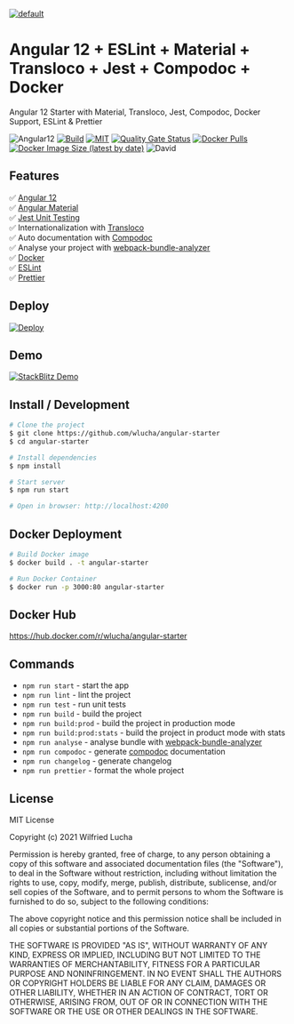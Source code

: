 [![default](https://user-images.githubusercontent.com/7531596/81993396-d5142b00-9645-11ea-995f-98342b7d5c8f.png)](https://github.com/wlucha/angular-starter)  
# Angular 12 + ESLint + Material + Transloco + Jest + Compodoc + Docker
Angular 12 Starter with Material, Transloco, Jest, Compodoc, Docker Support, ESLint & Prettier


![Angular12](https://img.shields.io/badge/Angular-12-brightgreen)
[![Build](https://api.travis-ci.org/wlucha/angular-starter.svg?branch=master)](https://travis-ci.org/github/wlucha/angular-starter)
[![MIT](https://img.shields.io/packagist/l/doctrine/orm.svg)]()
[![Quality Gate Status](https://sonarcloud.io/api/project_badges/measure?project=wlucha_angular-starter&metric=alert_status)](https://sonarcloud.io/dashboard?id=wlucha_angular-starter)
[![Docker Pulls](https://img.shields.io/docker/pulls/wlucha/angular-starter)](https://hub.docker.com/repository/docker/wlucha/angular-starter)
[![Docker Image Size (latest by date)](https://img.shields.io/docker/image-size/wlucha/angular-starter)](https://hub.docker.com/repository/docker/wlucha/angular-starter)
![David](https://img.shields.io/david/wlucha/angular-starter)

<!---
[![dependency Status](https://david-dm.org/wlucha/angular-starter.svg)](https://david-dm.org/wlucha/angular-starter#info=dependencies)
[![devDependency Status](https://david-dm.org/wlucha/angular-starter/dev-status.svg)](https://david-dm.org/wlucha/angular-starter#info=devDependencies)
-->
  
## Features    
✅ [Angular 12](https://angular.io/)     
✅ [Angular Material](https://material.angular.io/)    
✅ [Jest Unit Testing](https://jestjs.io/)  
✅ Internationalization with [Transloco](https://github.com/ngneat/transloco)  
✅ Auto documentation with [Compodoc](https://compodoc.app/)    
✅ Analyse your project with [webpack-bundle-analyzer](https://www.npmjs.com/package/webpack-bundle-analyzer)  
✅ [Docker](https://www.docker.com/)  
✅ [ESLint](https://eslint.org/)  
✅ [Prettier](https://prettier.io/)

## Deploy
[![Deploy](https://www.herokucdn.com/deploy/button.png)](https://heroku.com/deploy)

## Demo
[![StackBlitz Demo](https://user-images.githubusercontent.com/7531596/83507657-2424e180-a4c9-11ea-8e4f-b3f8e7d6b4c5.png)](https://stackblitz.com/github/wlucha/angular-starter)

## Install / Development

```bash
# Clone the project
$ git clone https://github.com/wlucha/angular-starter
$ cd angular-starter

# Install dependencies
$ npm install

# Start server
$ npm run start

# Open in browser: http://localhost:4200
```

## Docker Deployment
```bash
# Build Docker image
$ docker build . -t angular-starter  

# Run Docker Container
$ docker run -p 3000:80 angular-starter
```

## Docker Hub
https://hub.docker.com/r/wlucha/angular-starter

## Commands
- `npm run start`             - start the app
- `npm run lint`              - lint the project
- `npm run test`              - run unit tests
- `npm run build`             - build the project
- `npm run build:prod`        - build the project in production mode
- `npm run build:prod:stats`  - build the project in product mode with stats
- `npm run analyse`           - analyse bundle with [webpack-bundle-analyzer](https://github.com/webpack-contrib/webpack-bundle-analyzer)
- `npm run compodoc`          - generate [compodoc](https://github.com/compodoc/compodoc) documentation
- `npm run changelog`         - generate changelog
- `npm run prettier`          - format the whole project

## License
MIT License

Copyright (c) 2021 Wilfried Lucha

Permission is hereby granted, free of charge, to any person obtaining a copy
of this software and associated documentation files (the "Software"), to deal
in the Software without restriction, including without limitation the rights
to use, copy, modify, merge, publish, distribute, sublicense, and/or sell
copies of the Software, and to permit persons to whom the Software is
furnished to do so, subject to the following conditions:

The above copyright notice and this permission notice shall be included in all
copies or substantial portions of the Software.

THE SOFTWARE IS PROVIDED "AS IS", WITHOUT WARRANTY OF ANY KIND, EXPRESS OR
IMPLIED, INCLUDING BUT NOT LIMITED TO THE WARRANTIES OF MERCHANTABILITY,
FITNESS FOR A PARTICULAR PURPOSE AND NONINFRINGEMENT. IN NO EVENT SHALL THE
AUTHORS OR COPYRIGHT HOLDERS BE LIABLE FOR ANY CLAIM, DAMAGES OR OTHER
LIABILITY, WHETHER IN AN ACTION OF CONTRACT, TORT OR OTHERWISE, ARISING FROM,
OUT OF OR IN CONNECTION WITH THE SOFTWARE OR THE USE OR OTHER DEALINGS IN THE
SOFTWARE.
